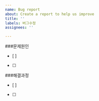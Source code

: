 ```yaml
---
name: Bug report
about: Create a report to help us improve
title: ''
labels: 버그수정
assignees: ''

---
```


###문제원인
  - [ ]
  - [ ]

###해결과정
  - [ ]
  - [ ]
